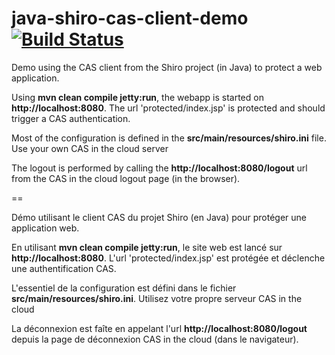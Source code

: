 java-shiro-cas-client-demo [![Build Status](https://travis-ci.org/casinthecloud/java-shiro-cas-client-demo.svg?branch=master)](https://travis-ci.org/casinthecloud/java-shiro-cas-client-demo)
==

Demo using the CAS client from the Shiro project (in Java) to protect a web application.

Using **mvn clean compile jetty:run**, the webapp is started on **http://localhost:8080**. The url 'protected/index.jsp' is protected and should trigger a CAS authentication.

Most of the configuration is defined in the **src/main/resources/shiro.ini** file. Use your own CAS in the cloud server

The logout is performed by calling the **http://localhost:8080/logout** url from the CAS in the cloud logout page (in the browser).

==

Démo utilisant le client CAS du projet Shiro (en Java) pour protéger une application web.

En utilisant **mvn clean compile jetty:run**, le site web est lancé sur **http://localhost:8080**. L'url 'protected/index.jsp' est protégée et déclenche une authentification CAS.

L'essentiel de la configuration est défini dans le fichier **src/main/resources/shiro.ini**. Utilisez votre propre serveur CAS in the cloud

La déconnexion est faîte en appelant l'url **http://localhost:8080/logout** depuis la page de déconnexion CAS in the cloud (dans le navigateur).
